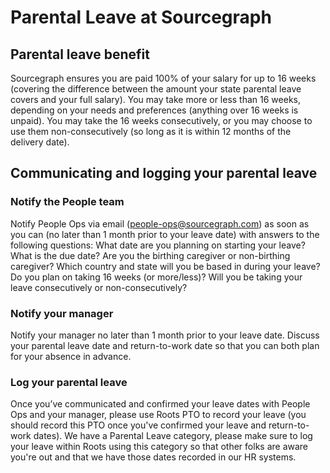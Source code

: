 # Parental Leave at Sourcegraph

## Parental leave benefit
Sourcegraph ensures you are paid 100% of your salary for up to 16 weeks (covering the difference between the amount your state parental leave covers and your full salary).
You may take more or less than 16 weeks, depending on your needs and preferences (anything over 16 weeks is unpaid).
You may take the 16 weeks consecutively, or you may choose to use them non-consecutively (so long as it is within 12 months of the delivery date).
 
## Communicating and logging your parental leave

### Notify the People team
Notify People Ops via email (people-ops@sourcegraph.com) as soon as you can (no later than 1 month prior to your leave date) with answers to the following questions:
What date are you planning on starting your leave? 
What is the due date?
Are you the birthing caregiver or non-birthing caregiver?
Which country and state will you be based in during your leave?
Do you plan on taking 16 weeks (or more/less)?
Will you be taking your leave consecutively or non-consecutively?

### Notify your manager
Notify your manager no later than 1 month prior to your leave date. Discuss your parental leave date and return-to-work date so that you can both plan for your absence in advance.


### Log your parental leave
Once you’ve communicated and confirmed your leave dates with People Ops and your manager, please use Roots PTO to record your leave (you should record this PTO once you've confirmed your leave and return-to-work dates). We have a Parental Leave  category, please make sure to log your leave within Roots using this category so that other folks are aware you're out and that we have those dates recorded in our HR systems.
